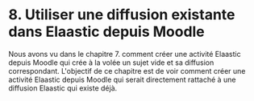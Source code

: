 # 8. Utiliser une diffusion existante dans Elaastic depuis Moodle

Nous avons vu dans le chapitre 7. comment créer une activité Elaastic depuis Moodle qui crée à la volée un sujet vide et sa diffusion correspondant. L'objectif de ce chapitre est de voir comment créer une activité Elaastic depuis Moodle qui serait directement rattaché à une diffusion Elaastic qui existe déjà.